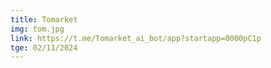 ```yaml
---
title: Tomarket
img: tom.jpg
link: https://t.me/Tomarket_ai_bot/app?startapp=0000pC1p
tge: 02/11/2024
---
```


